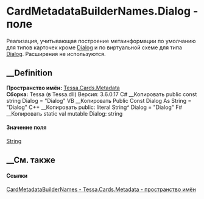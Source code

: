 # CardMetadataBuilderNames.Dialog - поле
Реализация, учитывающая построение метаинформации по умолчанию для типов
карточек кроме [Dialog](T_Tessa_Cards_CardInstanceType.htm) и по виртуальной
схеме для типа [Dialog](T_Tessa_Cards_CardInstanceType.htm). Расширения не
используются.
## __Definition
 **Пространство имён:** [Tessa.Cards.Metadata](N_Tessa_Cards_Metadata.htm)  
 **Сборка:** Tessa (в Tessa.dll) Версия: 3.6.0.17
C# __Копировать
     public const string Dialog = "Dialog"
VB __Копировать
     Public Const Dialog As String = "Dialog"
C++ __Копировать
     public:
    literal String^ Dialog = "Dialog"
F# __Копировать
     static val mutable Dialog: string
#### Значение поля
[String](https://learn.microsoft.com/dotnet/api/system.string)
##  __См. также
#### Ссылки
[CardMetadataBuilderNames -
](T_Tessa_Cards_Metadata_CardMetadataBuilderNames.htm)
[Tessa.Cards.Metadata - пространство имён](N_Tessa_Cards_Metadata.htm)
